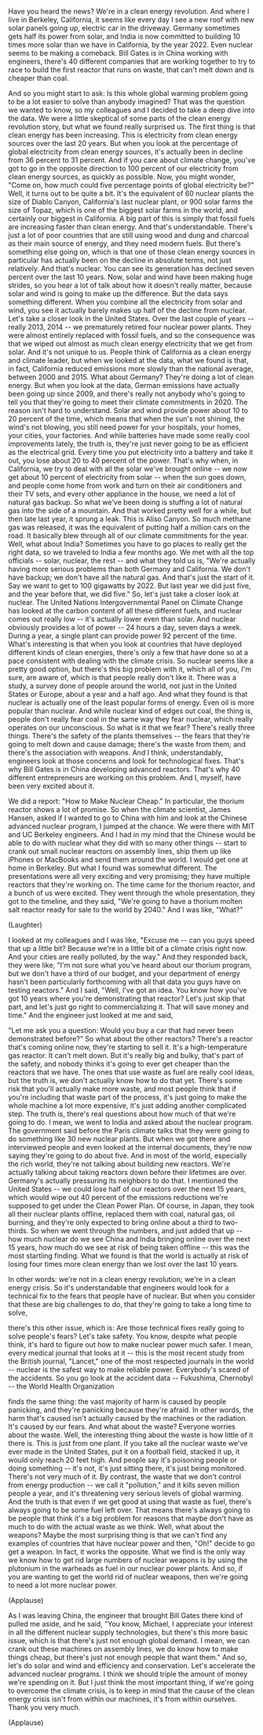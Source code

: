 
Have you heard the news?
We&#39;re in a clean energy revolution.
And where I live in Berkeley, California,
it seems like every day I see a new roof
with new solar panels going up,
electric car in the driveway.
Germany sometimes gets
half its power from solar,
and India is now committed
to building 10 times more solar
than we have in California,
by the year 2022.
Even nuclear seems to be
making a comeback.
Bill Gates is in China
working with engineers,
there&#39;s 40 different companies
that are working together
to try to race to build the first
reactor that runs on waste,
that can&#39;t melt down
and is cheaper than coal.

And so you might start to ask:
Is this whole global warming problem
going to be a lot easier to solve
than anybody imagined?
That was the question we wanted to know,
so my colleagues and I decided
to take a deep dive into the data.
We were a little skeptical of some parts
of the clean energy revolution story,
but what we found really surprised us.
The first thing is that clean
energy has been increasing.
This is electricity from clean energy
sources over the last 20 years.
But when you look at
the percentage of global electricity
from clean energy sources,
it&#39;s actually been in decline
from 36 percent to 31 percent.
And if you care about climate change,
you&#39;ve got to go in the opposite direction
to 100 percent of our electricity
from clean energy sources,
as quickly as possible.
Now, you might wonder,
&quot;Come on, how much could five percentage
points of global electricity be?&quot;
Well, it turns out to be quite a bit.
It&#39;s the equivalent of 60 nuclear plants
the size of Diablo Canyon,
California&#39;s last nuclear plant,
or 900 solar farms the size of Topaz,
which is one of the biggest
solar farms in the world,
and certainly our biggest in California.
A big part of this is simply
that fossil fuels are increasing
faster than clean energy.
And that&#39;s understandable.
There&#39;s just a lot of poor countries
that are still using wood
and dung and charcoal
as their main source of energy,
and they need modern fuels.
But there&#39;s something else going on,
which is that one of those clean energy
sources in particular
has actually been on the decline
in absolute terms,
not just relatively.
And that&#39;s nuclear.
You can see its generation
has declined seven percent
over the last 10 years.
Now, solar and wind have been
making huge strides,
so you hear a lot of talk
about how it doesn&#39;t really matter,
because solar and wind
is going to make up the difference.
But the data says something different.
When you combine all the electricity
from solar and wind,
you see it actually barely makes up
half of the decline from nuclear.
Let&#39;s take a closer look
in the United States.
Over the last couple of years --
really 2013, 2014 --
we prematurely retired
four nuclear power plants.
They were almost entirely
replaced with fossil fuels,
and so the consequence
was that we wiped out
almost as much clean energy
electricity that we get from solar.
And it&#39;s not unique to us.
People think of California
as a clean energy and climate leader,
but when we looked at the data,
what we found is that, in fact,
California reduced emissions more slowly
than the national average,
between 2000 and 2015.
What about Germany?
They&#39;re doing a lot of clean energy.
But when you look at the data,
German emissions have actually
been going up since 2009,
and there&#39;s really not anybody
who&#39;s going to tell you
that they&#39;re going to meet
their climate commitments in 2020.
The reason isn&#39;t hard to understand.
Solar and wind provide power
about 10 to 20 percent of the time,
which means that when
the sun&#39;s not shining,
the wind&#39;s not blowing,
you still need power for your hospitals,
your homes, your cities, your factories.
And while batteries have made
some really cool improvements lately,
the truth is, they&#39;re just never
going to be as efficient
as the electrical grid.
Every time you put electricity
into a battery and take it out,
you lose about 20 to 40
percent of the power.
That&#39;s why when, in California,
we try to deal with all the solar
we&#39;ve brought online --
we now get about 10 percent
of electricity from solar --
when the sun goes down,
and people come home from work
and turn on their air conditioners
and their TV sets,
and every other appliance in the house,
we need a lot of natural gas backup.
So what we&#39;ve been doing
is stuffing a lot of natural gas
into the side of a mountain.
And that worked pretty well for a while,
but then late last year,
it sprung a leak.
This is Aliso Canyon.
So much methane gas was released,
it was the equivalent of putting
half a million cars on the road.
It basically blew through all
of our climate commitments for the year.
Well, what about India?
Sometimes you have to go places
to really get the right data,
so we traveled to India a few months ago.
We met with all the top officials --
solar, nuclear, the rest --
and what they told us is,
&quot;We&#39;re actually having
more serious problems
than both Germany and California.
We don&#39;t have backup;
we don&#39;t have all the natural gas.
And that&#39;s just the start of it.
Say we want to get
to 100 gigawatts by 2022.
But last year we did just five,
and the year before that, we did five.&quot;
So, let&#39;s just take
a closer look at nuclear.
The United Nations Intergovernmental
Panel on Climate Change
has looked at the carbon content
of all these different fuels,
and nuclear comes out really low --
it&#39;s actually lower even than solar.
And nuclear obviously
provides a lot of power --
24 hours a day, seven days a week.
During a year, a single plant can provide
power 92 percent of the time.
What&#39;s interesting is that
when you look at countries
that have deployed different
kinds of clean energies,
there&#39;s only a few that have done so
at a pace consistent with dealing
with the climate crisis.
So nuclear seems like
a pretty good option,
but there&#39;s this big problem with it,
which all of you, I&#39;m sure, are aware of,
which is that people really don&#39;t like it.
There was a study, a survey done
of people around the world,
not just in the United States or Europe,
about a year and a half ago.
And what they found
is that nuclear is actually one
of the least popular forms of energy.
Even oil is more popular than nuclear.
And while nuclear kind of
edges out coal, the thing is,
people don&#39;t really fear coal
in the same way they fear nuclear,
which really operates on our unconscious.
So what is it that we fear?
There&#39;s really three things.
There&#39;s the safety
of the plants themselves --
the fears that they&#39;re going
to melt down and cause damage;
there&#39;s the waste from them;
and there&#39;s the association with weapons.
And I think, understandably,
engineers look at those concerns
and look for technological fixes.
That&#39;s why Bill Gates is in China
developing advanced reactors.
That&#39;s why 40 different entrepreneurs
are working on this problem.
And I, myself, have been
very excited about it.

We did a report:
&quot;How to Make Nuclear Cheap.&quot;
In particular, the thorium reactor
shows a lot of promise.
So when the climate
scientist, James Hansen,
asked if I wanted to go to China with him
and look at the Chinese
advanced nuclear program,
I jumped at the chance.
We were there with MIT
and UC Berkeley engineers.
And I had in my mind
that the Chinese would be able
to do with nuclear
what they did with so many other things --
start to crank out small nuclear
reactors on assembly lines,
ship them up like iPhones or MacBooks
and send them around the world.
I would get one at home in Berkeley.
But what I found was somewhat different.
The presentations were all
very exciting and very promising;
they have multiple reactors
that they&#39;re working on.
The time came for the thorium reactor,
and a bunch of us were excited.
They went through the whole presentation,
they got to the timeline,
and they said,
&quot;We&#39;re going to have
a thorium molten salt reactor
ready for sale to the world
by 2040.&quot;
And I was like, &quot;What?&quot;

(Laughter)

I looked at my colleagues and I was like,
&quot;Excuse me --
can you guys speed that up a little bit?
Because we&#39;re in a little bit
of a climate crisis right now.
And your cities are really
polluted, by the way.&quot;
And they responded back, they were like,
&quot;I&#39;m not sure what you&#39;ve heard
about our thorium program,
but we don&#39;t have a third of our budget,
and your department of energy
hasn&#39;t been particularly forthcoming
with all that data you guys
have on testing reactors.&quot;
And I said, &quot;Well, I&#39;ve got an idea.
You know how you&#39;ve got 10 years
where you&#39;re demonstrating that reactor?
Let&#39;s just skip that part,
and let&#39;s just go right
to commercializing it.
That will save money and time.&quot;
And the engineer just
looked at me and said,

&quot;Let me ask you a question:
Would you buy a car that had never
been demonstrated before?&quot;
So what about the other reactors?
There&#39;s a reactor that&#39;s coming online
now, they&#39;re starting to sell it.
It&#39;s a high-temperature gas reactor.
It can&#39;t melt down.
But it&#39;s really big and bulky,
that&#39;s part of the safety,
and nobody thinks
it&#39;s going to ever get cheaper
than the reactors that we have.
The ones that use waste as fuel
are really cool ideas, but the truth is,
we don&#39;t actually know how to do that yet.
There&#39;s some risk that you&#39;ll
actually make more waste,
and most people think
that if you&#39;re including
that waste part of the process,
it&#39;s just going to make the whole
machine a lot more expensive,
it&#39;s just adding another complicated step.
The truth is,
there&#39;s real questions about how much
of that we&#39;re going to do.
I mean, we went to India and asked
about the nuclear program.
The government said
before the Paris climate talks
that they were going to do something
like 30 new nuclear plants.
But when we got there
and interviewed people
and even looked at the internal documents,
they&#39;re now saying
they&#39;re going to do about five.
And in most of the world,
especially the rich world,
they&#39;re not talking
about building new reactors.
We&#39;re actually talking
about taking reactors down
before their lifetimes are over.
Germany&#39;s actually pressuring
its neighbors to do that.
I mentioned the United States --
we could lose half of our reactors
over the next 15 years,
which would wipe out 40 percent
of the emissions reductions
we&#39;re supposed to get
under the Clean Power Plan.
Of course, in Japan, they took
all their nuclear plants offline,
replaced them with coal,
natural gas, oil burning,
and they&#39;re only expected to bring
online about a third to two-thirds.
So when we went through the numbers,
and just added that up --
how much nuclear do we see
China and India bringing online
over the next 15 years,
how much do we see at risk
of being taken offline --
this was the most startling finding.
What we found is that
the world is actually at risk
of losing four times more clean energy
than we lost over the last 10 years.

In other words: we&#39;re not
in a clean energy revolution;
we&#39;re in a clean energy crisis.
So it&#39;s understandable that engineers
would look for a technical fix
to the fears that people have of nuclear.
But when you consider
that these are big challenges to do,
that they&#39;re going to take
a long time to solve,

there&#39;s this other issue, which is:
Are those technical fixes
really going to solve people&#39;s fears?
Let&#39;s take safety.
You know, despite what people think,
it&#39;s hard to figure out how
to make nuclear power much safer.
I mean, every medical
journal that looks at it --
this is the most recent study
from the British journal, &quot;Lancet,&quot;
one of the most respected
journals in the world --
nuclear is the safest way
to make reliable power.
Everybody&#39;s scared of the accidents.
So you go look at the accident data --
Fukushima, Chernobyl --
the World Health Organization

finds the same thing:
the vast majority of harm
is caused by people panicking,
and they&#39;re panicking
because they&#39;re afraid.
In other words,
the harm that&#39;s caused
isn&#39;t actually caused by the machines
or the radiation.
It&#39;s caused by our fears.
And what about the waste?
Everyone worries about the waste.
Well, the interesting
thing about the waste
is how little of it there is.
This is just from one plant.
If you take all the nuclear waste
we&#39;ve ever made in the United States,
put it on a football field, stacked it up,
it would only reach 20 feet high.
And people say it&#39;s poisoning
people or doing something --
it&#39;s not, it&#39;s just sitting
there, it&#39;s just being monitored.
There&#39;s not very much of it.
By contrast, the waste that we don&#39;t
control from energy production --
we call it &quot;pollution,&quot; and it kills
seven million people a year,
and it&#39;s threatening very serious
levels of global warming.
And the truth is that even if we get
good at using that waste as fuel,
there&#39;s always going to be
some fuel left over.
That means there&#39;s always going to be
people that think it&#39;s a big problem
for reasons that maybe don&#39;t have
as much to do with the actual waste
as we think.
Well, what about the weapons?
Maybe the most surprising thing
is that we can&#39;t find any examples
of countries that have nuclear power
and then, &quot;Oh!&quot; decide to go get a weapon.
In fact, it works the opposite.
What we find is the only way we know
how to get rid large numbers
of nuclear weapons
is by using the plutonium in the warheads
as fuel in our nuclear power plants.
And so, if you are wanting to get
the world rid of nuclear weapons,
then we&#39;re going to need
a lot more nuclear power.

(Applause)

As I was leaving China,
the engineer that brought Bill Gates there
kind of pulled me aside,
and he said, &quot;You know, Michael,
I appreciate your interest
in all the different nuclear
supply technologies,
but there&#39;s this more basic issue,
which is that there&#39;s just not
enough global demand.
I mean, we can crank out
these machines on assembly lines,
we do know how to make things cheap,
but there&#39;s just not enough
people that want them.&quot;
And so, let&#39;s do solar and wind
and efficiency and conservation.
Let&#39;s accelerate the advanced
nuclear programs.
I think we should triple the amount
of money we&#39;re spending on it.
But I just think the most important thing,
if we&#39;re going to overcome
the climate crisis,
is to keep in mind that the cause
of the clean energy crisis
isn&#39;t from within our machines,
it&#39;s from within ourselves.
Thank you very much.

(Applause)

